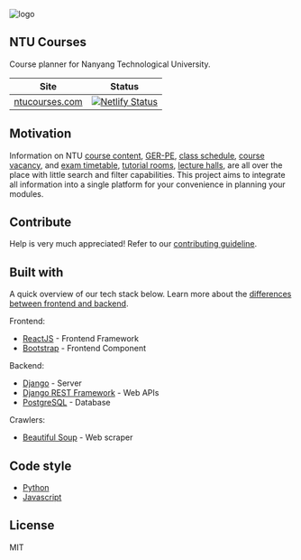![logo](./docs/design/mockups/ntucourses_logo_40_40.svg)

## NTU Courses
Course planner for Nanyang Technological University.

|  Site | Status |
| - | - |
| [ntucourses.com](https://ntucourses.com) | [![Netlify Status](https://api.netlify.com/api/v1/badges/8f2c85b7-ec80-4d99-802c-498d2271a297/deploy-status)](https://app.netlify.com/sites/ntucourses/deploys) |

## Motivation
Information on NTU [course content](https://wish.wis.ntu.edu.sg/webexe/owa/aus_subj_cont.main/pls/webexe/AUS_SUBJ_CONT.instruction), [GER-PE](https://wish.wis.ntu.edu.sg/webexe/owa/aus_subj_cont2.main), [class schedule](https://wish.wis.ntu.edu.sg/webexe/owa/aus_schedule.main), [course vacancy](https://wish.wis.ntu.edu.sg/webexe/owa/aus_vacancy.check_vacancy), and [exam timetable](https://wis.ntu.edu.sg/webexe/owa/exam_timetable_und.main), [tutorial rooms](https://www.ntu.edu.sg/odfm/usefulinfo/academicfacilities/seatingcapacity/Pages/tr.aspx), [lecture halls](https://www.ntu.edu.sg/odfm/usefulinfo/academicfacilities/seatingcapacity/Pages/lt.aspx), are all over the place with little search and filter capabilities. This project aims to integrate all information into a single platform for your convenience in planning your modules.

## Contribute
Help is very much appreciated! Refer to our [contributing guideline](https://github.com/alanwuha/ntumods/blob/master/CONTRIBUTING.md).

## Built with
A quick overview of our tech stack below. Learn more about the [differences between frontend and backend](https://www.geeksforgeeks.org/frontend-vs-backend/).

Frontend:
- [ReactJS](https://reactjs.org/) - Frontend Framework
- [Bootstrap](https://getbootstrap.com) - Frontend Component

Backend:
- [Django](https://www.djangoproject.com) - Server
- [Django REST Framework](https://www.django-rest-framework.org/) - Web APIs
- [PostgreSQL](https://www.postgresql.org) - Database

Crawlers:
- [Beautiful Soup](https://pypi.org/project/beautifulsoup4/) - Web scraper

## Code style
- [Python](http://google.github.io/styleguide/pyguide.html)
- [Javascript](https://google.github.io/styleguide/jsguide.html)

## License
MIT
